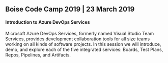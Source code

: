 ## Boise Code Camp 2019 | 23 March 2019
#### Introduction to Azure DevOps Services
Microsoft Azure DevOps Services, formerly named Visual Studio Team Services, provides development collaboration tools for all size teams working on all kinds of software projects. In this session we will introduce, demo, and explore each of the five integrated services: Boards, Test Plans, Repos, Pipelines, and Artifacts.